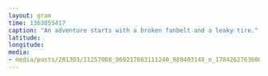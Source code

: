 ```yaml
---
layout: gram
time: 1363055417
caption: "An adventure starts with a broken fanbelt and a leaky tire."
latitude: 
longitude: 
media:
- media/posts/201303/11257008_969217663111240_989403148_n_17842627636000351.jpg
---
```

